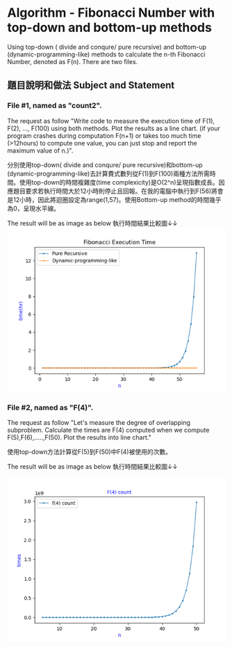 # Algorithm - Fibonacci Number with  top-down and bottom-up methods
Using top-down ( divide and conqure/ pure recursive)  and bottom-up  (dynamic-programming-like) methods to calculate the n-th Fibonacci Number, denoted as F(n).
There are two files.

## 題目說明和做法 Subject and Statement
### File #1, named as "count2". 
The request as follow "Write code to measure the execution time of F(1), F(2), ..., F(100) using both methods. Plot the results as a line chart. (if your program crashes during computation F(n+1) or takes too much time (>12hours) to compute one value, you can just stop and report the maximum value of n.)".

分別使用top-down( divide and conqure/ pure recursive)和bottom-up (dynamic-programming-like)去計算費式數列從F(1)到F(100)兩種方法所需時間。使用top-down的時間複雜度(time complexicity)是O(2^n)呈現指數成長。因應題目要求若執行時間大於12小時則停止且回報。在我的電腦中執行到F(56)將會是12小時，因此將迴圈設定為range(1,57)。使用Bottom-up method的時間幾乎為0，呈現水平線。

The result will be as image as below 執行時間結果比較圖&darr;&darr;
![image](https://github.com/amberyliang/Algorithm/blob/main/fibonacci_execution_time.png)

### File #2, named as "F(4)".
The request as follow "Let's measure the degree of overlapping subproblem. Calculate the times are F(4) computed when we compute F(5),F(6),.....,F(50). Plot the results into line chart." 

使用top-down方法計算從F(5)到F(50)中F(4)被使用的次數。

The result will be as image as below 執行時間結果比較圖&darr;&darr;

![image](https://github.com/amberyliang/Algorithm/blob/main/Figure_1.png)
